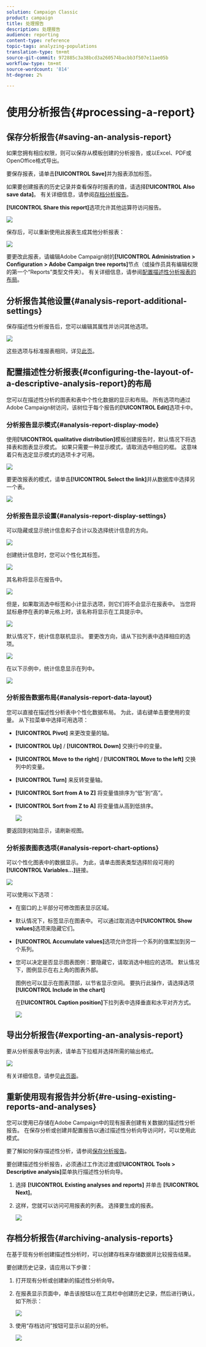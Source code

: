 ```yaml
---
solution: Campaign Classic
product: campaign
title: 处理报告
description: 处理报告
audience: reporting
content-type: reference
topic-tags: analyzing-populations
translation-type: tm+mt
source-git-commit: 972885c3a38bcd3a260574bacbb3f507e11ae05b
workflow-type: tm+mt
source-wordcount: '814'
ht-degree: 2%

---
```



# 使用分析报告{#processing-a-report}

## 保存分析报告{#saving-an-analysis-report}

如果您拥有相应权限，则可以保存从模板创建的分析报告，或以Excel、PDF或OpenOffice格式导出。

要保存报表，请单击&#x200B;**[!UICONTROL Save]**&#x200B;并为报表添加标签。

如果要创建报表的历史记录并查看保存时报表的值，请选择&#x200B;**[!UICONTROL Also save data]**。 有关详细信息，请参阅[存档分析报告](#archiving-analysis-reports)。

**[!UICONTROL Share this report]**&#x200B;选项允许其他运算符访问报告。

![](assets/s_ncs_user_report_wizard_010.png)

保存后，可以重新使用此报表生成其他分析报表：

![](assets/s_ncs_user_report_wizard_08a.png)

要更改此报表，请编辑Adobe Campaign树的&#x200B;**[!UICONTROL Administration > Configuration > Adobe Campaign tree reports]**&#x200B;节点（或操作员具有编辑权限的第一个“Reports”类型文件夹）。 有关详细信息，请参阅[配置描述性分析报表的布局](#configuring-the-layout-of-a-descriptive-analysis-report)。

## 分析报告其他设置{#analysis-report-additional-settings}

保存描述性分析报告后，您可以编辑其属性并访问其他选项。

![](assets/s_ncs_user_report_wizard_08b.png)

这些选项与标准报表相同，详见[此页](../../reporting/using/properties-of-the-report.md)。

## 配置描述性分析报表{#configuring-the-layout-of-a-descriptive-analysis-report}的布局

您可以在描述性分析的图表和表中个性化数据的显示和布局。 所有选项均通过Adobe Campaign树访问，该树位于每个报告的&#x200B;**[!UICONTROL Edit]**&#x200B;选项卡中。

### 分析报告显示模式{#analysis-report-display-mode}

使用&#x200B;**[!UICONTROL qualitative distribution]**&#x200B;模板创建报告时，默认情况下将选择表和图表显示模式。 如果只需要一种显示模式，请取消选中相应的框。 这意味着只有选定显示模式的选项卡才可用。

![](assets/s_ncs_advuser_report_display_01.png)

要更改报表的模式，请单击&#x200B;**[!UICONTROL Select the link]**&#x200B;并从数据库中选择另一个表。

![](assets/s_ncs_advuser_report_display_02.png)

### 分析报告显示设置{#analysis-report-display-settings}

可以隐藏或显示统计信息和子合计以及选择统计信息的方向。

![](assets/s_ncs_advuser_report_display_05.png)

创建统计信息时，您可以个性化其标签。

![](assets/s_ncs_advuser_report_display_06.png)

其名称将显示在报告中。

![](assets/s_ncs_advuser_report_display_07.png)

但是，如果取消选中标签和小计显示选项，则它们将不会显示在报表中。 当您将鼠标悬停在表的单元格上时，该名称将显示在工具提示中。

![](assets/s_ncs_advuser_report_display_08.png)

默认情况下，统计信息联机显示。 要更改方向，请从下拉列表中选择相应的选项。

![](assets/s_ncs_advuser_report_wizard_035a.png)

在以下示例中，统计信息显示在列中。

![](assets/s_ncs_advuser_report_wizard_035.png)

### 分析报告数据布局{#analysis-report-data-layout}

您可以直接在描述性分析表中个性化数据布局。 为此，请右键单击要使用的变量。 从下拉菜单中选择可用选项：

* **[!UICONTROL Pivot]** 来更改变量的轴。
* **[!UICONTROL Up]** / **[!UICONTROL Down]** 交换行中的变量。
* **[!UICONTROL Move to the right]** / **[!UICONTROL Move to the left]** 交换列中的变量。
* **[!UICONTROL Turn]** 来反转变量轴。
* **[!UICONTROL Sort from A to Z]** 将变量值排序为“低”到“高”。
* **[!UICONTROL Sort from Z to A]** 将变量值从高到低排序。

   ![](assets/s_ncs_advuser_report_wizard_016.png)

要返回到初始显示，请刷新视图。

### 分析报表图表选项{#analysis-report-chart-options}

可以个性化图表中的数据显示。 为此，请单击图表类型选择阶段可用的&#x200B;**[!UICONTROL Variables...]**&#x200B;链接。

![](assets/s_ncs_advuser_report_wizard_3c.png)

可以使用以下选项：

* 在窗口的上半部分可修改图表显示区域。
* 默认情况下，标签显示在图表中。 可以通过取消选中&#x200B;**[!UICONTROL Show values]**&#x200B;选项来隐藏它们。
* **[!UICONTROL Accumulate values]**&#x200B;选项允许您将一个系列的值累加到另一个系列。
* 您可以决定是否显示图表图例：要隐藏它，请取消选中相应的选项。 默认情况下，图例显示在右上角的图表外部。

   图例也可以显示在图表顶部，以节省显示空间。 要执行此操作，请选择选项&#x200B;**[!UICONTROL Include in the chart]**

   在&#x200B;**[!UICONTROL Caption position]**&#x200B;下拉列表中选择垂直和水平对齐方式。

   ![](assets/s_ncs_advuser_report_wizard_3d.png)

## 导出分析报告{#exporting-an-analysis-report}

要从分析报表导出列表，请单击下拉框并选择所需的输出格式。

![](assets/s_ncs_user_report_wizard_09.png)

有关详细信息，请参见[此页面](../../reporting/using/actions-on-reports.md)。

## 重新使用现有报告并分析{#re-using-existing-reports-and-analyses}

您可以使用已存储在Adobe Campaign中的现有报表创建有关数据的描述性分析报告。 在保存分析或创建并配置报告以通过描述性分析向导访问时，可以使用此模式。

要了解如何保存描述性分析，请参阅[保存分析报告](#saving-an-analysis-report)。

要创建描述性分析报告，必须通过工作流过渡或&#x200B;**[!UICONTROL Tools > Descriptive analysis]**&#x200B;菜单执行描述性分析向导。

1. 选择 **[!UICONTROL Existing analyses and reports]** 并单击 **[!UICONTROL Next]**。
1. 这样，您就可以访问可用报表的列表。 选择要生成的报表。

   ![](assets/s_ncs_user_report_wizard_01.png)

## 存档分析报告{#archiving-analysis-reports}

在基于现有分析创建描述性分析时，可以创建存档来存储数据并比较报告结果。

要创建历史记录，请应用以下步骤：

1. 打开现有分析或创建新的描述性分析向导。
1. 在报表显示页面中，单击该按钮以在工具栏中创建历史记录，然后进行确认，如下所示：

   ![](assets/reporting_descriptive_historize_icon.png)

1. 使用“存档访问”按钮可显示以前的分析。

   ![](assets/reporting_descriptive_historize_access.png)


